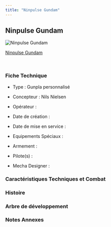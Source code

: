 ```yaml
---
title: "Ninpulse Gundam"
---
```


Ninpulse Gundam
---------------



![Ninpulse Gundam](/images/stories/saga/gundambfgmc/mechas/ninpulse-gundam.png)

[Ninpulse Gundam](javascript:change_image_m('images/stories/saga/gundambfgmc/mechas/ninpulse-gundam.png');)

 

### Fiche Technique


- Type : Gunpla personnalisé
  
- Concepteur : Nils Nielsen
  
- Opérateur : 
  
- Date de création : 
  
- Date de mise en service : 
  
- Equipements Spéciaux :




- Armement :




- Pilote(s) : 





- Mecha Designer : 


### Caractéristiques Techniques et Combat


### Histoire


### Arbre de développement


### Notes Annexes


